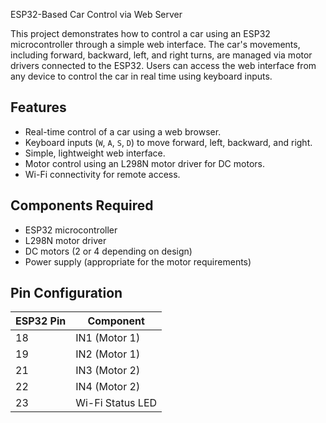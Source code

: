ESP32-Based Car Control via Web Server  

This project demonstrates how to control a car using an ESP32 microcontroller through a simple web interface. The car's movements, including forward, backward, left, and right turns, are managed via motor drivers connected to the ESP32. Users can access the web interface from any device to control the car in real time using keyboard inputs.

## Features  
- Real-time control of a car using a web browser.  
- Keyboard inputs (`W`, `A`, `S`, `D`) to move forward, left, backward, and right.  
- Simple, lightweight web interface.  
- Motor control using an L298N motor driver for DC motors.  
- Wi-Fi connectivity for remote access.  

## Components Required  
- ESP32 microcontroller  
- L298N motor driver  
- DC motors (2 or 4 depending on design)  
- Power supply (appropriate for the motor requirements)  

## Pin Configuration  
| ESP32 Pin | Component  |
|-----------|------------|
| 18        | IN1 (Motor 1) |
| 19        | IN2 (Motor 1) |
| 21        | IN3 (Motor 2) |
| 22        | IN4 (Motor 2) |
| 23        | Wi-Fi Status LED |

